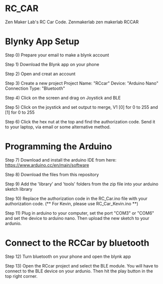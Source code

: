 # RC_CAR
 Zen Maker Lab's RC Car Code.  Zenmakerlab zen makerlab
RCCAR

# Blynky App Setup
Step 0) Prepare your email to make a blynk account

Step 1) Download the Blynk app on your phone

Step 2) Open and creat an account

Step 3) Create a new project Project Name: "RCcar" Device: "Arduino Nano" Connection Type: "Bluetooth"

Step 4) Click on the screen and drag on Joystick and BLE

Step 5) Click on the joystick and set output to merge, V1 [0] for 0 to 255 and [1] for 0 to 255

Step 6) Click the hex nut at the top and find the authorization code. Send it to your laptop, via email or some alternative method.

# Programming the Arduino
Step 7) Download and install the arduino IDE from here: https://www.arduino.cc/en/main/software

Step 8) Download the files from this repository

Step 9) Add the 'library' and 'tools' folders from the zip file into your arduino sketch library

Step 10) Replace the authorization code in the RC_Car.ino file with your authorization code. (** For Kevin, please use RC_Car_Kevin.ino **)

Step 11) Plug in arduino to your computer, set the port "COM3" or "COM6" and set the device to arduino nano. Then upload the new sketch to your ardunio.

# Connect to the RCCar by bluetooth
Step 12) Turn bluetooth on your phone and open the blynk app

Step 13) Open the RCcar project and select the BLE module. You will have to connect to the BLE device on your ardunio. Then hit the play button in the top right corner.

